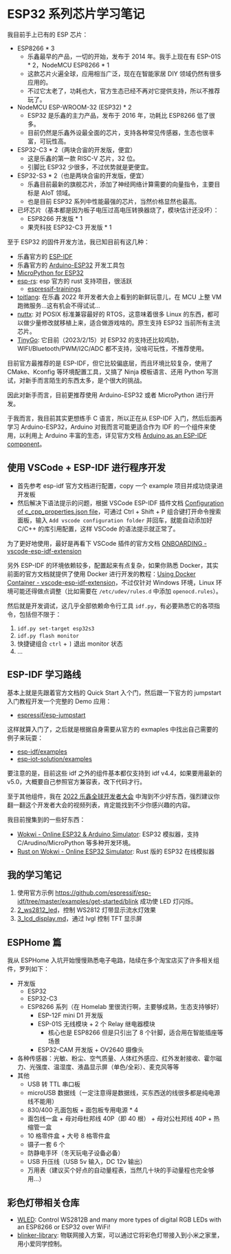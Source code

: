 # ESP32 系列芯片学习笔记

我目前手上已有的 ESP 芯片：

- ESP8266 * 3
  - 乐鑫最早的产品，一切的开始，发布于 2014 年。我手上现在有 ESP-01S * 2，NodeMCU ESP8266 * 1
  - 这款芯片火遍全球，应用相当广泛，现在在智能家居 DIY 领域仍然有很多应用的。
  - 不过它太老了，功耗也大，官方生态已经不再对它提供支持，所以不推荐玩了。
- NodeMCU ESP-WROOM-32 (ESP32) * 2
  - ESP32 是乐鑫的主力产品，发布于 2016 年，功耗比 ESP8266 低了很多。
  - 目前仍然是乐鑫外设最全面的芯片，支持各种常见传感器，生态也很丰富，可玩性高。
- ESP32-C3 * 2（两块合宙的开发版，便宜）
  - 这是乐鑫的第一款 RISC-V 芯片，32 位。
  - 引脚比 ESP32 少很多，不过优势就是更便宜。
- ESP32-S3 * 2（也是两块合宙的开发版，便宜）
  - 乐鑫目前最新的旗舰芯片，添加了神经网络计算需要的向量指令，主要目标是 AIoT 领域。
  - 也是目前 ESP32 系列中性能最强的芯片，当然价格显然也最高。
- 已坏芯片（基本都是因为板子电压过高电压转换器烧了，模块估计还没坏）：
  - ESP8266 开发版 * 1
  - 果壳科技 ESP32-C3 开发版 * 1

至于 ESP32 的固件开发方法，我已知目前有这几种：

- 乐鑫官方的 [ESP-IDF](https://www.espressif.com/zh-hans/products/sdks/esp-idf)
- 乐鑫官方的 [Arduino-ESP32](https://github.com/espressif/arduino-esp32) 开发工具包
- [MicroPython for ESP32](https://docs.micropython.org/en/latest/esp32/quickref.html)
- [esp-rs](https://github.com/espressif?q=&type=all&language=&sort=stargazers): esp 官方的 rust 支持项目，很活跃
  - [espressif-trainings](https://github.com/ferrous-systems/espressif-trainings)
- [toitlang](https://github.com/toitlang): 在乐鑫 2022 年开发者大会上看到的新鲜玩意儿，在 MCU 上整 VM 跑微服务...这有机会不得试试...
- [nuttx](https://github.com/apache/nuttx): 对 POSIX 标准兼容最好的 RTOS，这意味着很多 Linux 的东西，都可以做少量修改就移植上来，适合做游戏啥的。原生支持 ESP32 当前所有主流芯片。
- [TinyGo](https://tinygo.org/docs/reference/microcontrollers/esp32-coreboard-v2/): 它目前（2023/2/15）对 ESP32 的支持还比较鸡肋，WIFI/Bluetooth/PWM/I2C/ADC 都不支持，没啥可玩性，不推荐使用。

目前官方最推荐的是 ESP-IDF，但它比较偏底层，而且环境比较复杂，使用了 CMake、Kconfig 等环境配置工具，又搞了 Ninja 模板语言、还用 Python 写测试，对新手而言陌生的东西太多，是个很大的挑战。

因此对新手而言，目前更推荐使用 Arduino-ESP32 或者 MicroPython 进行开发。

于我而言，我目前其实更想练手 C 语言，所以正在从 ESP-IDF 入门，然后后面再学习 Arduino-ESP32，Arduino 对我而言可能更适合作为 IDF 的一个组件来使用，以利用上 Arduino 丰富的生态，详见官方文档 [Arduino as an ESP-IDF component](https://docs.espressif.com/projects/arduino-esp32/en/latest/esp-idf_component.html)。

## 使用 VSCode + ESP-IDF 进行程序开发

- 首先参考 esp-idf 官方文档进行配置，copy 一个 example 项目并成功烧录进开发板
- 然后解决下语法提示的问题，根据 VSCode ESP-IDF 插件文档 [Configuration of c_cpp_properties.json file](https://github.com/espressif/vscode-esp-idf-extension/blob/master/docs/C_CPP_CONFIGURATION.md)，可通过 Ctrl + Shift + P 组合键打开命令搜索面板，输入 `Add vscode configuration folder` 并回车，就能自动添加好 C/C++ 的库引用配置，这样 VSCode 的语法提示就正常了。

为了更好地使用，最好是再看下 VSCode 插件的官方文档 [ONBOARDING - vscode-esp-idf-extension](https://github.com/espressif/vscode-esp-idf-extension/blob/master/docs/ONBOARDING.md)

另外 ESP-IDF 的环境依赖较多，配置起来有点复杂，如果你熟悉 Docker，其实前面的官方文档就提供了使用 Docker 进行开发的教程：[Using Docker Container - vscode-esp-idf-extension](https://github.com/espressif/vscode-esp-idf-extension/blob/master/docs/tutorial/using-docker-container.md)，不过仅针对 Windows 环境，Linux 环境可能还得做点调整（比如需要在 `/etc/udev/rules.d` 中添加 `openocd.rules`）。

然后就是开发调试，这几乎全部依赖命令行工具 `idf.py`，有必要熟悉它的各项指令，包括但不限于：

1. `idf.py set-target esp32s3`
2. `idf.py flash monitor`
3. 快捷键组合 `ctrl` + `]` 退出 monitor 状态
4. ...

## ESP-IDF 学习路线

基本上就是先跟着官方文档的 Quick Start 入个门，然后跟一下官方的 jumpstart 入门教程开发一个完整的 Demo 应用：

- [espressif/esp-jumpstart](https://github.com/espressif/esp-jumpstart)


这样就算入门了，之后就是根据自身需要从官方的 exmaples 中找出自己需要的例子来玩耍：

- [esp-idf/examples](https://github.com/espressif/esp-idf/tree/master/examples)
- [esp-iot-solution/examples](https://github.com/espressif/esp-iot-solution/tree/master/examples)

要注意的是，目前这些 idf 之外的组件基本都仅支持到 idf v4.4，如果要用最新的 v5.0，大概要自己参照官方兼容表，改下代码才行。

至于其他组件，我在 [2022 乐鑫全球开发者大会](https://space.bilibili.com/538078399/channel/collectiondetail?sid=793367) 中淘到不少好东西，强烈建议你翻一翻这个开发者大会的视频列表，肯定能找到不少你感兴趣的内容。

我目前搜集到的一些好东西：

- [Wokwi - Online ESP32 & Arduino Simulator](https://wokwi.com/): ESP32 模拟器，支持 C/Arudino/MicroPython 等多种开发环境。
- [Rust on Wokwi - Online ESP32 Simulator](https://wokwi.com/rust): Rust 版的 ESP32 在线模拟器

## 我的学习笔记

1. 使用官方示例 <https://github.com/espressif/esp-idf/tree/master/examples/get-started/blink> 成功使 LED 灯闪烁。
2. [2_ws2812_led](./2_ws2812_led.md)，控制 WS2812 灯带显示流水灯效果
3. [3_lcd_display.md](./3_lcd_display.md)，通过 lvgl 控制 TFT 显示屏

## ESPHome 篇

我从 ESPHome 入坑开始慢慢熟悉电子电路，陆续在多个淘宝店买了许多相关组件，罗列如下：

- 开发版
  - ESP32
  - ESP32-C3
  - ESP8266 系列（在 Homelab 里很流行啊，主要够成熟，生态支持够好）
    - ESP-12F mini D1 开发版
    - ESP-01S 无线模块 + 2 个 Relay 继电器模块
      - 核心也是 ESP8266 但是只引出了 8 个针脚，适合用在智能插座等场景
    - ESP32-CAM 开发版 + OV2640 摄像头
- 各种传感器：光敏、粉尘、空气质量、人体红外感应、红外发射接收、霍尔磁力、光强度、温湿度、液晶显示屏（单色/全彩）、麦克风等等
- 其他
  - USB 转 TTL 串口板
  - microUSB 数据线（一定注意得是数据线，买东西送的线很多都是纯电源线不能用）
  - 830/400 孔面包板 + 面包板专用电源 * 4
  - 面包线一盒 + 母对母杜邦线 40P（即 40 根） + 母对公杜邦线 40P + 热缩管一盒
  - 10 格零件盒 + 大号 8 格零件盒
  - 镊子一套 6 个
  - 防静电手环（冬天玩电子设备必备）
  - USB 升压线（USB 5v 输入，DC 12v 输出）
  - 万用表（建议买个好点的自动量程表，当然几十块的手动量程也完全够用...）

## 彩色灯带相关仓库

- [WLED](https://github.com/Aircoookie/WLED): Control WS2812B and many more types of digital RGB LEDs with an ESP8266 or ESP32 over WiFi! 
- [blinker-library](https://github.com/blinker-iot/blinker-library): 物联网接入方案，可以通过它将彩色灯带接入到小米之家里，用小爱同学控制。


